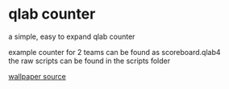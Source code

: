 # qlab counter
a simple, easy to expand qlab counter
  
example counter for 2 teams can be found as scoreboard.qlab4  
the raw scripts can be found in the scripts folder

[wallpaper source](https://www.pexels.com/de-de/foto/architektur-architekturdesign-buros-business-373912/)

